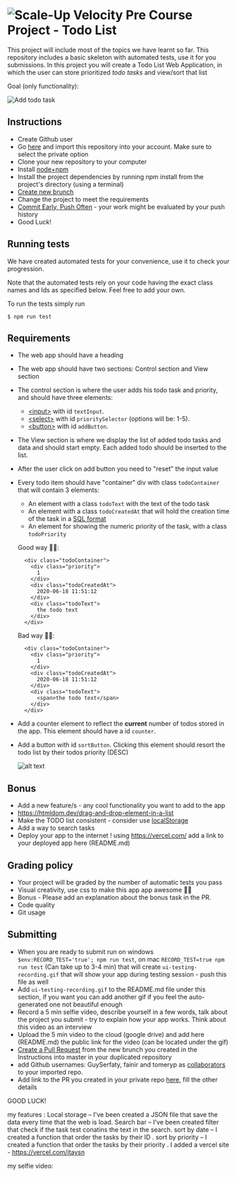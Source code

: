 # ![Scale-Up Velocity](./readme-files/logo-main.png)   Pre Course Project - Todo List
This project will include most of the topics we have learnt so far.
This repository includes a basic skeleton with automated tests, use it for you submissions.
In this project you will create a Todo List Web Application, in which the user can store prioritized _todo tasks_ and view/sort that list


Goal (only functionality):

![Add todo task](./readme-files/basic-todo.gif)



## Instructions
 - Create Github user
 - Go [here](https://github.com/new/import) and import this repository into your account. Make sure to select the private option
 - Clone your new repository to your computer
 - Install [node+npm](https://nodejs.org/en/download/)
 - Install the project dependencies by running npm install from the project's directory (using a terminal)
 - [Create new brunch](https://docs.github.com/en/desktop/contributing-and-collaborating-using-github-desktop/managing-branches)
 - Change the project to meet the requirements
 - [Commit Early, Push Often](https://www.worklytics.co/commit-early-push-often/) - your work might be evaluated by your push history
 - Good Luck!



## Running tests
We have created automated tests for your convenience, use it to check your progression.

Note that the automated tests rely on your code having the exact class names and Ids as specified below.
Feel free to add your own.

To run the tests simply run
```
$ npm run test
```



## Requirements 
- The web app should have a heading
- The web app should have two sections: Control section and View section
- The control section is where the user adds his todo task and priority, and should have three elements:
  - [\<input\>](https://developer.mozilla.org/en-US/docs/Web/HTML/Element/input) with id `textInput`.
  - [\<select\>](https://developer.mozilla.org/en-US/docs/Web/HTML/Element/select) with id `prioritySelector` (options will be: 1-5).
  - [\<button\>](https://developer.mozilla.org/en-US/docs/Web/HTML/Element/button) with id `addButton`.
- The View section is where we display the list of added todo tasks and data and should start empty. Each added todo should be inserted to the list.
- After the user click on add button you need to "reset" the input value
- Every todo item should have "container" div with class `todoContainer` that will contain 3 elements:
  - An element with a class `todoText` with the text of the todo task
  - An element with a class `todoCreatedAt` that will hold the creation time of the task in a [SQL format](https://www.w3schools.com/sql/sql_dates.asp#:~:text=SQL%20Date%20Data%20Types&text=DATE%20%2D%20format%20YYYY%2DMM%2D,YEAR%20%2D%20format%20YYYY%20or%20YY)
  - An element for showing the numeric priority of the task, with a class `todoPriority`

  Good way 👍🏿:
  ```
    <div class="todoContainer">
      <div class="priority">
        1
      </div>
      <div class="todoCreatedAt">
        2020-06-18 11:51:12
      </div>
      <div class="todoText">
        the todo text
      </div>
    </div>
  ```

  Bad way 👎🏿:
  ```
    <div class="todoContainer">
      <div class="priority">
        1
      </div>
      <div class="todoCreatedAt">
        2020-06-18 11:51:12
      </div>
      <div class="todoText">
        <span>the todo text</span>
      </div>
    </div>
  ```
- Add a counter element to reflect the **current** number of todos stored in the app. This element should have a id `counter`.

- Add a button with id `sortButton`. Clicking this element should resort the todo list by their todos priority (DESC)

  ![alt text](./readme-files/todo-bonus.gif)



## Bonus
- Add a new feature/s - any cool functionality you want to add to the app
- https://htmldom.dev/drag-and-drop-element-in-a-list
- Make the TODO list consistent - consider use [localStorage](https://developer.mozilla.org/en-US/docs/Web/API/Window/localStorage)
- Add a way to search tasks
- Deploy your app to the internet ! using https://vercel.com/ add a link to your deployed app here (README.md)



## Grading policy
* Your project will be graded by the number of automatic tests you pass
* Visual creativity, use css to make this app app awesome 💅🏿
* Bonus - Please add an explanation about the bonus task in the PR.
* Code quality <!-- variable names, comments, function names? -->
* Git usage <!-- commit messages -->



## Submitting
 - When you are ready to submit run on windows `$env:RECORD_TEST='true'; npm run test`, on mac `RECORD_TEST=true npm run test` (Can take up to 3-4 min) that will create `ui-testing-recording.gif` that will show your app during testing session - push this file as well
 - Add `ui-testing-recording.gif` to the README.md file under this section, if you want you can add another gif if you feel the auto-generated one not beautiful enough
 - Record a 5 min selfie video, describe yourself in a few words, talk about the project you submit - try to explain how your app works. Think about this video as an interview
 - Upload the 5 min video to the cloud (google drive) and add here (README.md) the public link for the video (can be located under the gif)
 - [Create a Pull Request](https://docs.github.com/en/github/collaborating-with-issues-and-pull-requests/creating-a-pull-request) from the new brunch you created in the Instructions into master in your duplicated repository
 - add Github usernames: GuySerfaty, fainir and tomeryp as [collaborators](https://docs.github.com/en/github/setting-up-and-managing-your-github-user-account/inviting-collaborators-to-a-personal-repository) to your imported repo.
 - Add link to the PR you created in your private repo [here](https://docs.google.com/spreadsheets/d/1P9_YDGqIqmV10fvTmIXc_AGV0_ycI2aBFo2h5zprUMI/edit#gid=1903529310), fill the other details

 GOOD LUCK!
 
 my features : 
 Local storage – I've been created a JSON file that save the data every time that the web is load.
Search  bar – I've been created filter that check if the task test conatins the text in the search.
sort by date – I created a function that order the tasks by their ID . 
sort by priority – I created a function that order the tasks by their priority .
I added a vercel site  - https://vercel.com/itaysn


my selfie video:

